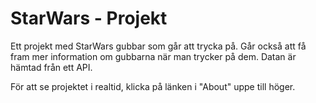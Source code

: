 # StarWars - Projekt

Ett projekt med StarWars gubbar som går att trycka på.
Går också att få fram mer information om gubbarna när man trycker på dem.
Datan är hämtad från ett API.

För att se projektet i realtid, klicka på länken i "About" uppe till höger.
